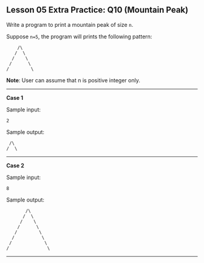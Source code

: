 ## Lesson 05 Extra Practice: Q10 (Mountain Peak)

Write a program to print a mountain peak of size `n`.

Suppose `n=5`, the program will prints the following pattern:

```
    /\
   /  \
  /    \
 /      \
/        \
```

**Note**: User can assume that n is positive integer only.

<hr>

**Case 1**

Sample input:
```
2
```
Sample output:
```
 /\
/  \
```
<hr>

**Case 2**

Sample input:
```
8
```
Sample output:
```
       /\
      /  \
     /    \
    /      \
   /        \
  /          \
 /            \
/              \
```
<hr>
